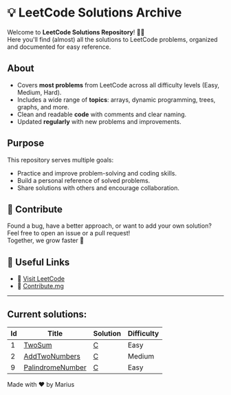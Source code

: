 # 💡 LeetCode Solutions Archive

Welcome to **LeetCode Solutions Repository**! 👨‍💻  
Here you'll find (almost) all the solutions to LeetCode problems, organized and documented for easy reference.

##  About

-  Covers **most problems** from LeetCode across all difficulty levels (Easy, Medium, Hard).
-  Includes a wide range of **topics**: arrays, dynamic programming, trees, graphs, and more.
-  Clean and readable **code** with comments and clear naming.
-  Updated **regularly** with new problems and improvements.

##  Purpose

This repository serves multiple goals:
-  Practice and improve problem-solving and coding skills.
-  Build a personal reference of solved problems.
-  Share solutions with others and encourage collaboration.

## 🙌 Contribute

Found a bug, have a better approach, or want to add your own solution?  
Feel free to open an issue or a pull request!  
Together, we grow faster 🚀

## 🔗 Useful Links

- 🧩 [Visit LeetCode](https://leetcode.com/)
- 🙌 [Contribute.mg](./CONTRIBUTING.md)
---

## Current solutions:
|    Id    |    Title    |    Solution    |    Difficulty    |  
| -------- | ----------- | -------------- | ---------------- |
|1         | [TwoSum](https://leetcode.com/problems/two-sum/)| [C](./Solutions/TwoSum/C/sol.c)|Easy|
|2         |[AddTwoNumbers](https://leetcode.com/problems/add-two-numbers/)|[C](./Solutions/AddTwoNumbers/C/sol.c)|Medium|
|9         |[PalindromeNumber](https://leetcode.com/problems/palindrome-number/)|[C](./Solutions/PalindromeNumber/sol.c)|Easy|

Made with ❤️ by Marius

